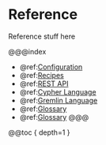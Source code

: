 # Reference

Reference stuff here

@@@index
* @ref:[Configuration](configuration.md)
* @ref:[Recipes](recipe-ref-manual.md)
* @ref:[REST API](rest-api.md)
* @ref:[Cypher Language](cypher/cypher-language.md)
* @ref:[Gremlin Language](gremlin-language.md)
* @ref:[Glossary](glossary.md)
* @ref:[Glossary](reify-time.md)
@@@

@@toc { depth=1 }
